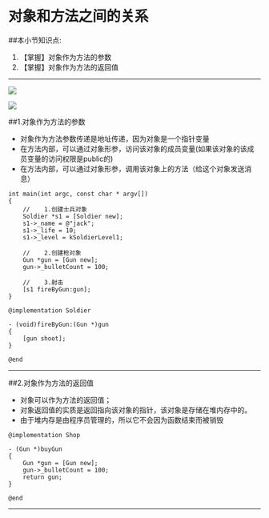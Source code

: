 # 对象和方法之间的关系

##本小节知识点:
1. 【掌握】对象作为方法的参数
2. 【掌握】对象作为方法的返回值

---

![](http://pic1.duowan.com/news/0906/109957912692/109957938731.jpg)

![](http://imgsrc.baidu.com/forum/pic/item/9c16fdfaaf51f3de775642d194eef01f3b29799b.jpg)


##1.对象作为方法的参数
- 对象作为方法参数传递是地址传递，因为对象是一个指针变量
- 在方法内部，可以通过对象形参，访问该对象的成员变量(如果该对象的该成员变量的访问权限是public的)
- 在方法内部，可以通过对象形参，调用该对象上的方法（给这个对象发送消息）


```
int main(int argc, const char * argv[])
{
    //    1.创建士兵对象
    Soldier *s1 = [Soldier new];
    s1->_name = @"jack";
    s1->_life = 10;
    s1->_level = kSoldierLevel1;

    //    2.创建枪对象
    Gun *gun = [Gun new];
    gun->_bulletCount = 100;

    //    3.射击
    [s1 fireByGun:gun];
}

@implementation Soldier

- (void)fireByGun:(Gun *)gun
{
    [gun shoot];
}

@end
```
---


##2.对象作为方法的返回值
- 对象可以作为方法的返回值；
- 对象返回值的实质是返回指向该对象的指针，该对象是存储在堆内存中的。
- 由于堆内存是由程序员管理的，所以它不会因为函数结束而被销毁

```
@implementation Shop

- (Gun *)buyGun
{
    Gun *gun = [Gun new];
    gun->_bulletCount = 100;
    return gun;
}

@end
```
---
